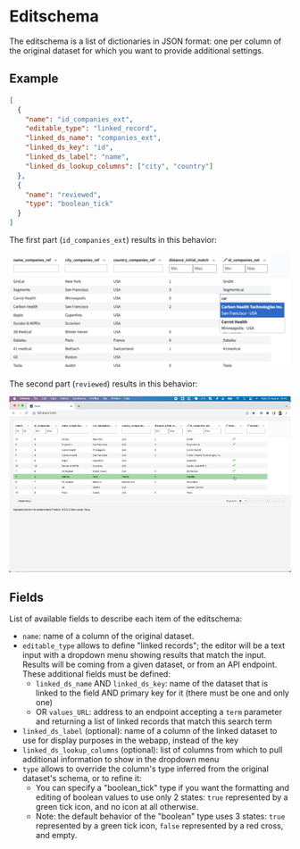 # Editschema

The editschema is a list of dictionaries in JSON format: one per column of the original dataset for which you want to provide additional settings.

## Example

```json
[
  {
    "name": "id_companies_ext",
    "editable_type": "linked_record",
    "linked_ds_name": "companies_ext",
    "linked_ds_key": "id",
    "linked_ds_label": "name",
    "linked_ds_lookup_columns": ["city", "country"]
  },
  {
    "name": "reviewed",
    "type": "boolean_tick"
  }
]
```

The first part (`id_companies_ext`) results in this behavior:

![](lookup_columns_dropdown_menu.png)

The second part (`reviewed`) results in this behavior:

![](boolean_tick.gif)

## Fields

List of available fields to describe each item of the editschema:

* `name`: name of a column of the original dataset.
* `editable_type` allows to define "linked records"; the editor will be a text input with a dropdown menu showing results that match the input. Results will be coming from a given dataset, or from an API endpoint. These additional fields must be defined:
  * `linked_ds_name` AND `linked_ds_key`: name of the dataset that is linked to the field AND primary key for it (there must be one and only one)
  * OR `values_URL`: address to an endpoint accepting a `term` parameter and returning a list of linked records that match this search term
* `linked_ds_label` (optional): name of a column of the linked dataset to use for display purposes in the webapp, instead of the key
* `linked_ds_lookup_columns` (optional): list of columns from which to pull additional information to show in the dropdown menu
* `type` allows to override the column's type inferred from the original dataset's schema, or to refine it:
  * You can specify a "boolean_tick" type if you want the formatting and editing of boolean values to use only 2 states: `true` represented by a green tick icon, and no icon at all otherwise.
  * Note: the default behavior of the "boolean" type uses 3 states: `true` represented by a green tick icon, `false` represented by a red cross, and empty.

